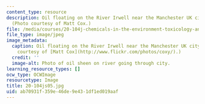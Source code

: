 ```yaml
---
content_type: resource
description: Oil floating on the River Irwell near the Manchester UK city center.
  (Photo courtesy of Matt Cox.)
file: /media/courses/20-104j-chemicals-in-the-environment-toxicology-and-public-health-be-104j-spring-2005/ab70931f359e46de9e431df1ed019aaf_20-104js05.jpg
file_type: image/jpeg
image_metadata:
  caption: Oil floating on the River Irwell near the Manchester UK city center. (Photo
    courtesy of [Matt Cox](http://www.flickr.com/photos/coxy/).)
  credit: ''
  image-alt: Photo of oil sheen on river going through city.
learning_resource_types: []
ocw_type: OCWImage
resourcetype: Image
title: 20-104js05.jpg
uid: ab70931f-359e-46de-9e43-1df1ed019aaf
---
```

